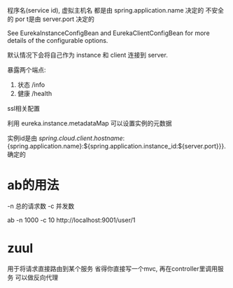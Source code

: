 程序名(service id), 虚拟主机名 都是由 spring.application.name 决定的
不安全的 por t是由 server.port 决定的

See EurekaInstanceConfigBean and EurekaClientConfigBean for more details of the configurable options.

默认情况下会将自己作为 instance 和 client 连接到 server.

暴露两个端点:
1. 状态 /info
2. 健康 /health

ssl相关配置

利用 eureka.instance.metadataMap 可以设置实例的元数据


实例id是由
${spring.cloud.client.hostname}:${spring.application.name}:${spring.application.instance_id:${server.port}}}.  确定的

# ab的用法 #
-n 总的请求数
-c 并发数

ab -n 1000 -c 10 http://localhost:9001/user/1


# zuul #
用于将请求直接路由到某个服务
省得你直接写一个mvc, 再在controller里调用服务
可以做反向代理
